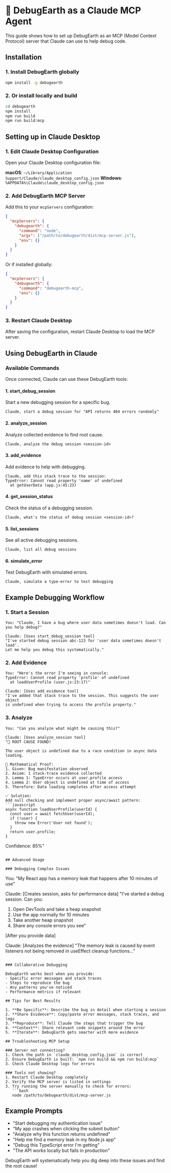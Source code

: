 # 🤖 DebugEarth as a Claude MCP Agent

This guide shows how to set up DebugEarth as an MCP (Model Context Protocol) server that Claude can use to help debug code.

## Installation

### 1. Install DebugEarth globally
```bash
npm install -g debugearth
```

### 2. Or install locally and build
```bash
cd debugearth
npm install
npm run build
npm run build:mcp
```

## Setting up in Claude Desktop

### 1. Edit Claude Desktop Configuration

Open your Claude Desktop configuration file:

**macOS**: `~/Library/Application Support/Claude/claude_desktop_config.json`
**Windows**: `%APPDATA%\Claude\claude_desktop_config.json`

### 2. Add DebugEarth MCP Server

Add this to your `mcpServers` configuration:

```json
{
  "mcpServers": {
    "debugearth": {
      "command": "node",
      "args": ["/path/to/debugearth/dist/mcp-server.js"],
      "env": {}
    }
  }
}
```

Or if installed globally:
```json
{
  "mcpServers": {
    "debugearth": {
      "command": "debugearth-mcp",
      "env": {}
    }
  }
}
```

### 3. Restart Claude Desktop

After saving the configuration, restart Claude Desktop to load the MCP server.

## Using DebugEarth in Claude

### Available Commands

Once connected, Claude can use these DebugEarth tools:

#### 1. **start_debug_session**
Start a new debugging session for a specific bug.
```
Claude, start a debug session for "API returns 404 errors randomly"
```

#### 2. **analyze_session**
Analyze collected evidence to find root cause.
```
Claude, analyze the debug session <session-id>
```

#### 3. **add_evidence**
Add evidence to help with debugging.
```
Claude, add this stack trace to the session:
TypeError: Cannot read property 'name' of undefined
  at getUserData (app.js:45:23)
```

#### 4. **get_session_status**
Check the status of a debugging session.
```
Claude, what's the status of debug session <session-id>?
```

#### 5. **list_sessions**
See all active debugging sessions.
```
Claude, list all debug sessions
```

#### 6. **simulate_error**
Test DebugEarth with simulated errors.
```
Claude, simulate a type-error to test debugging
```

## Example Debugging Workflow

### 1. Start a Session
```
You: "Claude, I have a bug where user data sometimes doesn't load. Can you help debug?"

Claude: [Uses start_debug_session tool]
"I've started debug session abc-123 for 'user data sometimes doesn't load'. 
Let me help you debug this systematically."
```

### 2. Add Evidence
```
You: "Here's the error I'm seeing in console:
TypeError: Cannot read property 'profile' of undefined
  at loadUserProfile (user.js:23:17)"

Claude: [Uses add_evidence tool]
"I've added that stack trace to the session. This suggests the user object 
is undefined when trying to access the profile property."
```

### 3. Analyze
```
You: "Can you analyze what might be causing this?"

Claude: [Uses analyze_session tool]
"🎯 ROOT CAUSE FOUND!

The user object is undefined due to a race condition in async data loading.

📐 Mathematical Proof:
1. Given: Bug manifestation observed
2. Axiom: 1 stack-trace evidence collected
3. Lemma 1: TypeError occurs at user.profile access
4. Lemma 2: User object is undefined at time of access
5. Therefore: Data loading completes after access attempt

✅ Solution:
Add null checking and implement proper async/await pattern:
```javascript
async function loadUserProfile(userId) {
  const user = await fetchUser(userId);
  if (!user) {
    throw new Error('User not found');
  }
  return user.profile;
}
```

Confidence: 85%"
```

## Advanced Usage

### Debugging Complex Issues

```
You: "My React app has a memory leak that happens after 10 minutes of use"

Claude: [Creates session, asks for performance data]
"I've started a debug session. Can you:
1. Open DevTools and take a heap snapshot
2. Use the app normally for 10 minutes
3. Take another heap snapshot
4. Share any console errors you see"

[After you provide data]

Claude: [Analyzes the evidence]
"The memory leak is caused by event listeners not being removed 
in useEffect cleanup functions..."
```

### Collaborative Debugging

DebugEarth works best when you provide:
- Specific error messages and stack traces
- Steps to reproduce the bug
- Any patterns you've noticed
- Performance metrics if relevant

## Tips for Best Results

1. **Be Specific**: Describe the bug in detail when starting a session
2. **Share Evidence**: Copy/paste error messages, stack traces, and logs
3. **Reproduce**: Tell Claude the steps that trigger the bug
4. **Context**: Share relevant code snippets around the error
5. **Iterate**: DebugEarth gets smarter with more evidence

## Troubleshooting MCP Setup

### Server not connecting?
1. Check the path in `claude_desktop_config.json` is correct
2. Ensure DebugEarth is built: `npm run build && npm run build:mcp`
3. Check Claude Desktop logs for errors

### Tools not showing?
1. Restart Claude Desktop completely
2. Verify the MCP server is listed in settings
3. Try running the server manually to check for errors:
   ```bash
   node /path/to/debugearth/dist/mcp-server.js
   ```

## Example Prompts

- "Start debugging my authentication issue"
- "My app crashes when clicking the submit button"
- "Analyze why this function returns undefined"
- "Help me find a memory leak in my Node.js app"
- "Debug this TypeScript error I'm getting"
- "The API works locally but fails in production"

DebugEarth will systematically help you dig deep into these issues and find the root cause!